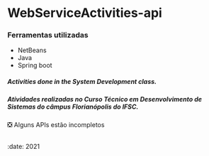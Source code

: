 # WebServiceActivities-api

### Ferramentas utilizadas
- NetBeans
- Java
- Spring boot

##### Activities done in the System Development class.
##### Atividades realizadas no Curso Técnico em Desenvolvimento de Sistemas do câmpus Florianópolis do IFSC.


:negative_squared_cross_mark:	Alguns APIs estão incompletos

<br>
:date: 2021
